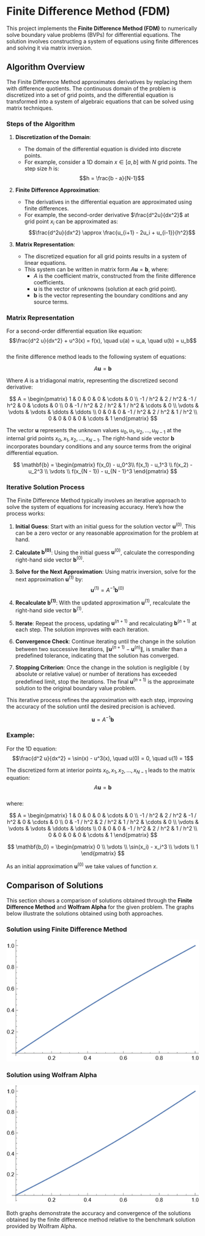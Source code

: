 # Finite Difference Method (FDM)

This project implements the **Finite Difference Method (FDM)** to numerically solve boundary value problems (BVPs) for differential equations. The solution involves constructing a system of equations using finite differences and solving it via matrix inversion.

## Algorithm Overview

The Finite Difference Method approximates derivatives by replacing them with difference quotients. The continuous domain of the problem is discretized into a set of grid points, and the differential equation is transformed into a system of algebraic equations that can be solved using matrix techniques.

### Steps of the Algorithm

1. **Discretization of the Domain**:
    - The domain of the differential equation is divided into discrete points.
    - For example, consider a 1D domain $x \in [a, b]$ with $N$ grid points. The step size $h$ is:<br>
      $$h = \frac{b - a}{N-1}$$

2. **Finite Difference Approximation**:
    - The derivatives in the differential equation are approximated using finite differences.
    - For example, the second-order derivative $\frac{d^2u}{dx^2}$ at grid point $x_i$ can be approximated as:<br>
      $$\frac{d^2u}{dx^2} \approx \frac{u_{i+1} - 2u_i + u_{i-1}}{h^2}$$

3. **Matrix Representation**:
    - The discretized equation for all grid points results in a system of linear equations.
    - This system can be written in matrix form $A \mathbf{u} = \mathbf{b}$, where:
        - $A$ is the coefficient matrix, constructed from the finite difference coefficients.
        - $\mathbf{u}$ is the vector of unknowns (solution at each grid point).
        - $\mathbf{b}$ is the vector representing the boundary conditions and any source terms.

### Matrix Representation

For a second-order differential equation like equation:<br>
$$\frac{d^2 u}{dx^2} + u^3(x) = f(x), \quad u(a) = u_a, \quad u(b) = u_b$$ <br>
the finite difference method leads to the following system of equations:

$$A \mathbf{u} = \mathbf{b}$$

Where $A$ is a tridiagonal matrix, representing the discretized second derivative:

$$
A =
\begin{pmatrix}
1 & 0 & 0 & 0 & \cdots & 0 \\
-1 / h^2 & 2 / h^2 & -1 / h^2 & 0 & \cdots & 0 \\
0 & -1 / h^2 & 2 / h^2 & 1 / h^2 & \cdots & 0 \\
\vdots & \vdots & \vdots & \ddots & \ddots \\
0 & 0 & 0 & -1 / h^2 & 2 / h^2 & 1 / h^2 \\
0 & 0 & 0 & 0 & \cdots & 1
\end{pmatrix}
$$

The vector $\mathbf{u}$ represents the unknown values $u_0, u_1, u_2, \dots, u_{N-1}$ at the internal grid points $x_0, x_1, x_2, \dots, x_{N-1}$. The right-hand side vector $\mathbf{b}$ incorporates boundary conditions and any source terms from the original differential equation.

$$
\mathbf{b} =
\begin{pmatrix}
f(x_0) - u_0^3\\
f(x_1) - u_1^3 \\
f(x_2) - u_2^3 \\
\vdots \\
f(x_{N - 1}) - u_{N - 1}^3
\end{pmatrix}
$$

### Iterative Solution Process

The Finite Difference Method typically involves an iterative approach to solve the system of equations for increasing accuracy. Here’s how the process works:

1. **Initial Guess**:
   Start with an initial guess for the solution vector $\mathbf{u}^{(0)}$. This can be a zero vector or any reasonable approximation for the problem at hand.

2. **Calculate $\mathbf{b}^{(0)}$**:
   Using the initial guess $\mathbf{u}^{(0)}$, calculate the corresponding right-hand side vector $\mathbf{b}^{(0)}$.

3. **Solve for the Next Approximation**:
   Using matrix inversion, solve for the next approximation $\mathbf{u}^{(1)}$ by:
   $$\mathbf{u}^{(1)} = A^{-1} \mathbf{b}^{(0)}$$

4. **Recalculate $\mathbf{b}^{(1)}$**:
   With the updated approximation $\mathbf{u}^{(1)}$, recalculate the right-hand side vector $\mathbf{b}^{(1)}$.

5. **Iterate**:
   Repeat the process, updating $\mathbf{u}^{(n+1)}$ and recalculating $\mathbf{b}^{(n+1)}$ at each step. The solution improves with each iteration.

6. **Convergence Check**:
   Continue iterating until the change in the solution between two successive iterations, $\lVert\mathbf{u}^{(n+1)} - \mathbf{u}^{(n)}\rVert$, is smaller than a predefined tolerance, indicating that the solution has converged.

7. **Stopping Criterion**:
   Once the change in the solution is negligible ( by absolute or relative value) or number of iterations has exceeded predefined limit, stop the iterations. The final $\mathbf{u}^{(n+1)}$ is the approximate solution to the original boundary value problem.

This iterative process refines the approximation with each step, improving the accuracy of the solution until the desired precision is achieved.



$$\mathbf{u} = A^{-1} \mathbf{b}$$

### Example: 

For the 1D equation:<br>
$$\frac{d^2 u}{dx^2} = \sin(x) - u^3(x), \quad u(0) = 0, \quad u(1) = 1$$

The discretized form at interior points $x_0, x_1, x_2, \dots, x_{N-1}$ leads to the matrix equation:<br>
$$A \mathbf{u} = \mathbf{b}$$ <br>
where:<br>

$$
A =
\begin{pmatrix}
1 & 0 & 0 & 0 & \cdots & 0 \\
-1 / h^2 & 2 / h^2 & -1 / h^2 & 0 & \cdots & 0 \\
0 & -1 / h^2 & 2 / h^2 & 1 / h^2 & \cdots & 0 \\
\vdots & \vdots & \vdots & \ddots & \ddots \\
0 & 0 & 0 & -1 / h^2 & 2 / h^2 & 1 / h^2 \\
0 & 0 & 0 & 0 & \cdots & 1
\end{pmatrix}
$$

$$
\mathbf{b_0} =
\begin{pmatrix}
0 \\
\vdots \\
\sin(x_i) - x_i^3 \\
\vdots \\
1
\end{pmatrix}
$$

As an initial approximation $\mathbf{u}^{(0)}$ we take values of function $x$.

## Comparison of Solutions

This section shows a comparison of solutions obtained through the **Finite Difference Method** and **Wolfram Alpha** for the given problem. The graphs below illustrate the solutions obtained using both approaches.

### Solution using Finite Difference Method
![Finite Difference Solution](/assets/images/FDM.png)

### Solution using Wolfram Alpha
![Wolfram Solution](/assets/images/Wolfram.png)

Both graphs demonstrate the accuracy and convergence of the solutions obtained by the finite difference method relative to the benchmark solution provided by Wolfram Alpha.
